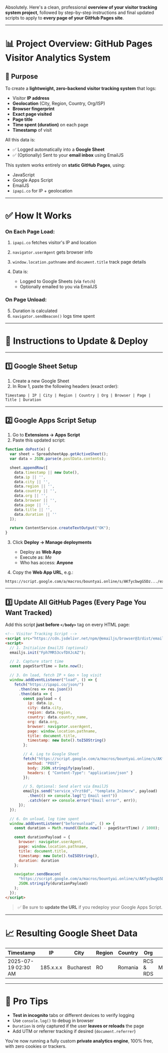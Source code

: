 Absolutely. Here's a clean, professional **overview of your visitor tracking system project**, followed by step-by-step instructions and final updated scripts to apply to **every page of your GitHub Pages site**.

---

# 📊 Project Overview: GitHub Pages Visitor Analytics System

## 🎯 Purpose

To create a **lightweight, zero-backend visitor tracking system** that logs:

* Visitor **IP address**
* **Geolocation** (City, Region, Country, Org/ISP)
* **Browser fingerprint**
* **Exact page visited**
* **Page title**
* **Time spent (duration)** on each page
* **Timestamp** of visit

All this data is:

* ✅ Logged automatically into a **Google Sheet**
* ✅ (Optionally) Sent to your **email inbox** using EmailJS

This system works entirely on **static GitHub Pages**, using:

* JavaScript
* Google Apps Script
* EmailJS
* `ipapi.co` for IP + geolocation

---

# ✅ How It Works

### On Each Page Load:

1. `ipapi.co` fetches visitor's IP and location
2. `navigator.userAgent` gets browser info
3. `window.location.pathname` and `document.title` track page details
4. Data is:

   * Logged to Google Sheets (via `fetch`)
   * Optionally emailed to you via EmailJS

### On Page Unload:

5. Duration is calculated
6. `navigator.sendBeacon()` logs time spent

---

# 🔧 Instructions to Update & Deploy

---

## 1️⃣ Google Sheet Setup

1. Create a new Google Sheet
2. In Row 1, paste the following headers (exact order):

```
Timestamp | IP | City | Region | Country | Org | Browser | Page | Title | Duration
```

---

## 2️⃣ Google Apps Script Setup

1. Go to **Extensions → Apps Script**
2. Paste this updated script:

```javascript
function doPost(e) {
  var sheet = SpreadsheetApp.getActiveSheet();
  var data = JSON.parse(e.postData.contents);

  sheet.appendRow([
    data.timestamp || new Date(),
    data.ip || '',
    data.city || '',
    data.region || '',
    data.country || '',
    data.org || '',
    data.browser || '',
    data.page || '',
    data.title || '',
    data.duration || ''
  ]);

  return ContentService.createTextOutput("OK");
}
```

3. Click **Deploy → Manage deployments**

   * Deploy as **Web App**
   * Execute as: *Me*
   * Who has access: **Anyone**
4. Copy the **Web App URL**, e.g.:

```
https://script.google.com/a/macros/bountyai.online/s/AKfycbwgG5Dz.../exec
```

---

## 3️⃣ Update All GitHub Pages (Every Page You Want Tracked)

Add this script **just before `</body>`** tag on every HTML page:

```html
<!-- Visitor Tracking Script -->
<script src="https://cdn.jsdelivr.net/npm/@emailjs/browser@3/dist/email.min.js"></script>
<script>
  // 1. Initialize EmailJS (optional)
  emailjs.init("Fph7MR53cvfDXJcAZ");

  // 2. Capture start time
  const pageStartTime = Date.now();

  // 3. On load, fetch IP + Geo + log visit
  window.addEventListener("load", () => {
    fetch("https://ipapi.co/json/")
      .then(res => res.json())
      .then(data => {
        const payload = {
          ip: data.ip,
          city: data.city,
          region: data.region,
          country: data.country_name,
          org: data.org,
          browser: navigator.userAgent,
          page: window.location.pathname,
          title: document.title,
          timestamp: new Date().toISOString()
        };

        // 4. Log to Google Sheet
        fetch("https://script.google.com/a/macros/bountyai.online/s/AKfycbwgG5DzrMBJqZQwDHxPjUdiT-tilF8Ihq9HcwmRR8JUFzKUJL3rRTm0Z7j5z5iaO_lf/exec", {
          method: "POST",
          body: JSON.stringify(payload),
          headers: { "Content-Type": "application/json" }
        });

        // 5. Optional: Send alert via EmailJS
        emailjs.send("service_v7rzt8d", "template_2n1morw", payload)
          .then(() => console.log("📩 Email sent"))
          .catch(err => console.error("Email error", err));
      });
  });

  // 6. On unload, log time spent
  window.addEventListener("beforeunload", () => {
    const duration = Math.round((Date.now() - pageStartTime) / 1000);

    const durationPayload = {
      browser: navigator.userAgent,
      page: window.location.pathname,
      title: document.title,
      timestamp: new Date().toISOString(),
      duration: duration
    };

    navigator.sendBeacon(
      "https://script.google.com/a/macros/bountyai.online/s/AKfycbwgG5DzrMBJqZQwDHxPjUdiT-tilF8Ihq9HcwmRR8JUFzKUJL3rRTm0Z7j5z5iaO_lf/exec",
      JSON.stringify(durationPayload)
    );
  });
</script>
```

> ✅ Be sure to **update the URL** if you redeploy your Google Apps Script.

---

# 📈 Resulting Google Sheet Data

| Timestamp           | IP        | City      | Region | Country | Org       | Browser        | Page        | Title    | Duration |
| ------------------- | --------- | --------- | ------ | ------- | --------- | -------------- | ----------- | -------- | -------- |
| 2025-07-19 02:30 AM | 185.x.x.x | Bucharest | RO     | Romania | RCS & RDS | Mozilla/5.0... | /about.html | About Us | 14       |

---

# 🧪 Pro Tips

* **Test in incognito** tabs or different devices to verify logging
* Use `console.log()` to debug in browser
* `Duration` is only captured if the user **leaves or reloads** the page
* Add UTM or referrer tracking if desired (`document.referrer`)


You're now running a fully custom **private analytics engine**, 100% free, with zero cookies or trackers.
